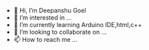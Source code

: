 - 👋 Hi, I’m Deepanshu Goel
- 👀 I’m interested in ...
- 🌱 I’m currently learning Arduino IDE,html,c++
- 💞️ I’m looking to collaborate on ...
- 📫 How to reach me ...

<!---
DeepanshuGoel07/DeepanshuGoel07 is a ✨ special ✨ repository because its `README.md` (this file) appears on your GitHub profile.
You can click the Preview link to take a look at your changes.
--->
